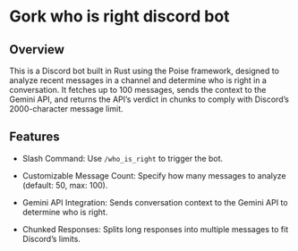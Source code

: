 # Gork who is right discord bot

## Overview

This is a Discord bot built in Rust using the Poise framework, designed to analyze recent messages in a channel and determine who is right in a conversation. It fetches up to 100 messages, sends the context to the Gemini API, and returns the API’s verdict in chunks to comply with Discord’s 2000-character message limit.

## Features

- Slash Command: Use `/who_is_right` to trigger the bot.

- Customizable Message Count: Specify how many messages to analyze (default: 50, max: 100).

- Gemini API Integration: Sends conversation context to the Gemini API to determine who is right.

- Chunked Responses: Splits long responses into multiple messages to fit Discord’s limits.
